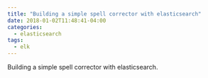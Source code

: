```yaml
---
title: "Building a simple spell corrector with elasticsearch"
date: 2018-01-02T11:48:41-04:00
categories:
  - elasticsearch
tags:
  - elk
---
```


Building a simple spell corrector with elasticsearch.